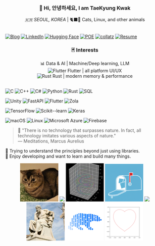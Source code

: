 <div align="center">
<h3>👋 Hi, 안녕하세요, I am TaeKyung Kwak</h3>
<i>🇰🇷 SEOUL, KOREA</i> | 🐈‍⬛🐧 Cats, Linux, and other animals 
</div>
<br>

[![Blog](https://img.shields.io/badge/🖼️Blog-myblog-FFB6C1?style=flat-square)](https://taery.blog)
[![LinkedIn](https://img.shields.io/badge/📫LinkedIn-kwaktaekyung-87CEFA?style=flat-square)](https://www.linkedin.com/in/kwaktaekyung/)
[![Hugging Face](https://img.shields.io/badge/Hugging_Face-🌈-yellow?style=flat-square&logo=huggingface)](https://huggingface.co/Taery)
[![POE](https://img.shields.io/badge/POE-🎨-FFA07A?style=flat-square&logo=poe&logoColor=pink)](https://poe.com/taery)
[![collatz](https://img.shields.io/badge/collatz-🎀-191970?style=flat-square&logo=rust&logoColor=F0F8FF)](https://polite-bush-02da9d200.1.azurestaticapps.net/)
[![Resume](https://img.shields.io/badge/Resume-Open-9370DB?style=flat-square&logo=google-chrome&logoColor=FFFFE0)](https://resume.taery.blog/)


<div align="center">
 <h3>🃏 Interests</h3>
  📊 Data & AI | Machine/Deep learning, LLM<br>
  <img src="https://cdn.simpleicons.org/flutter/02569B" width="17" height="17" alt="Flutter"/> Flutter | all platform UI/UX<br>
  <img src="https://cdn.simpleicons.org/rust/000000" width="17" height="17" alt="Rust"/> Rust | modern memory & performance
</div>
<br>

![C](https://img.shields.io/badge/C-A8B9CC?style=for-the-badge&logo=c&logoColor=white)
![C++](https://img.shields.io/badge/C++-4169E1?style=for-the-badge&logo=cplusplus&logoColor=white)
![C#](https://img.shields.io/badge/C%23-239120?style=for-the-badge&logo=csharp&logoColor=white)
![Python](https://img.shields.io/badge/Python-1E90FF?style=for-the-badge&logo=python&logoColor=yellow)
![Rust](https://img.shields.io/badge/Rust-000000?style=for-the-badge&logo=rust&logoColor=white)
![SQL](https://img.shields.io/badge/SQL-4479A1?style=for-the-badge&logo=mysql&logoColor=white)

![Unity](https://img.shields.io/badge/Unity-000000?style=for-the-badge&logo=unity&logoColor=white)
![FastAPI](https://img.shields.io/badge/FastAPI-009688?style=for-the-badge&logo=fastapi&logoColor=white)
![Flutter](https://img.shields.io/badge/Flutter-02569B?style=for-the-badge&logo=flutter&logoColor=white)
![Zola](https://img.shields.io/badge/Zola-8b4513?style=for-the-badge&logo=zola&logoColor=black)

![TensorFlow](https://img.shields.io/badge/TensorFlow-FF6F00?style=for-the-badge&logo=tensorflow&logoColor=white)
![Scikit--learn](https://img.shields.io/badge/Scikit--learn-F7931E?style=for-the-badge&logo=scikitlearn&logoColor=white)
![Keras](https://img.shields.io/badge/Keras-D00000?style=for-the-badge&logo=keras&logoColor=white)

![macOS](https://img.shields.io/badge/macOS-000000?style=for-the-badge&logo=apple&logoColor=white)
![Linux](https://img.shields.io/badge/Linux-FCC624?style=for-the-badge&logo=linux&logoColor=black)
![Microsoft Azure](https://img.shields.io/badge/Microsoft%20Azure-0089D6?logo=icloud&logoColor=white&style=for-the-badge)
![Firebase](https://img.shields.io/badge/Firebase-FFCA28?style=for-the-badge&logo=firebase&logoColor=red)



> 📖 "There is no technology that surpasses nature. In fact, all technology imitates various aspects of nature."<br>
> — Meditations, Marcus Aurelius

🐳  Trying to understand the principles beyond just using libraries.<br>
🎼  Enjoy developing and want to learn and build many things.
<p align="center">
    <img src="assets/cat.jpg" width="24%" /> <img src="assets/sheep.jpg" width="24%" /> <img src="assets/3d_modi.png" width="24%" /> <img src="assets/icon_white.png" width="24%" />
 <img src="assets/notebook.JPG" width="24%" /> <img src="assets/socrates.jpg" width="24%" /> <img src="assets/polars.png" width="24%" /> <img src="assets/heart.png" width="24%" />
</p>




